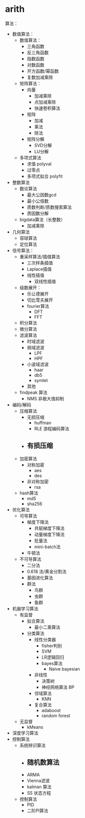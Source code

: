 # arith


算法：

- 数值算法：
    - 数值算法：
        - 三角函数
        - 反三角函数
        - 指数函数
        - 对数函数
        - 开方函数/幂函数
        - 复数加减乘除
    - 矩阵算法：
        - 向量
            - 加减乘除
            - 点加减乘除
            - 快速卷积算法
        - 矩阵
            - 加减
            - 乘法
            - 除法
        - 矩阵分解
            - SVD分解
            - LU分解
    - 多项式算法
        - 求值 polyval
        - 过零点
        - 多项式拟合 polyfit
- 整数算法
    - 数论算法
        - 最大公因数gcd
        - 最小公倍数
        - 质数判断/质数搜索算法
        - 质因数分解
    - bigdata算法（长整数）
        - 加减乘除
- 几何算法
    - 容球算法
    - 定位算法
- 信号算法：
    - 重采样算法/插值算法
        - 三次样条插值
        - Laplace插值
        - 线性插值
            - 双线性插值
    - 级数展开：
        - 乐让德展开
        - 切比雪夫展开
        - fourier算法
            - DFT
            - FFT
    - 积分算法
    - 微分算法
    - 滤波算法
        - 时域滤波
        - 频域滤波
            - LPF
            - HPF
        - 小波域滤波
            - haar
            - db5
            - symlet
        - 其他
    - findpeak 算法
        - NMS 非极大值抑制
- 编码/解码
    - 压缩算法
        - 无损压缩
            - huffman 
            - RLE 游程编码算法
        - 有损压缩
            - 
    - 加密算法
        - 对称加密
            - aes
            - des
        - 非对称加密
            - rsa
    - hash算法
        - md5
        - sha256
- 优化算法
    - 可导算法
        - 梯度下降法
            - 共轭梯度下降法
            - 动量梯度下降法
            - 批量法
            - mini-batch法
        - 牛顿法
    - 不可导算法
        - 二分法
        - 0.618 法/黄金分割法
        - 基因进化算法
        - 群法
            - 鸟群
            - 虫群
            - 鱼群
- 机器学习算法
    - 有监督
        - 拟合算法
            - 最小二乘算法
        - 分类算法
            - 线性分类器
                - fisher判别
                - SVM
                - LR逻辑回归
                - bayes算法
                    - Naive bayesian
            - 非线性
                - 决策树
                - 神经网络算法 BP
            - 邻域算法
                - KNN
            - 复合算法
                - adaboost
                - random forest
    - 无监督
        - kMeans
- 深度学习算法
- 控制算法
    - 系统辨识算法
        - 随机数算法
            - 
        - ARMA
        - Vienna滤波
        - kalman 算法
        - SS 状态方程
    - 控制算法
        - PID
        - 二阶PI算法
